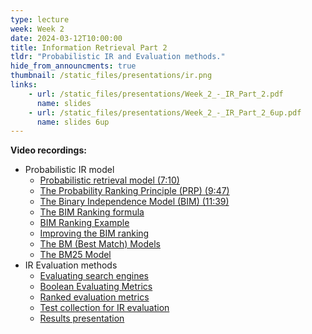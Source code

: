 ```yaml
---
type: lecture
week: Week 2
date: 2024-03-12T10:00:00
title: Information Retrieval Part 2
tldr: "Probabilistic IR and Evaluation methods."
hide_from_announcments: true
thumbnail: /static_files/presentations/ir.png
links: 
    - url: /static_files/presentations/Week_2_-_IR_Part_2.pdf
      name: slides
    - url: /static_files/presentations/Week_2_-_IR_Part_2_6up.pdf
      name: slides 6up
---
```

**Video recordings:**
- Probabilistic IR model
    - [Probabilistic retrieval model (7:10)](https://youtu.be/W4zvif4mOC4)
    - [The Probability Ranking Principle (PRP) (9:47)](https://youtu.be/WvAm4N8ePXM)
    - [The Binary Independence Model (BIM) (11:39)](https://youtu.be/4bssGll5Smc)
    - [The BIM Ranking formula](http://example.com)
    - [BIM Ranking Example](http://example.com)
    - [Improving the BIM ranking](http://example.com)
    - [The BM (Best Match) Models](http://example.com)
    - [The BM25 Model](http://example.com)
- IR Evaluation methods 
    - [Evaluating search engines](http://example.com)
    - [Boolean Evaluating Metrics](http://example.com)
    - [Ranked evaluation metrics](http://example.com)
    - [Test collection for IR evaluation](http://example.com)
    - [Results presentation](http://example.com)
